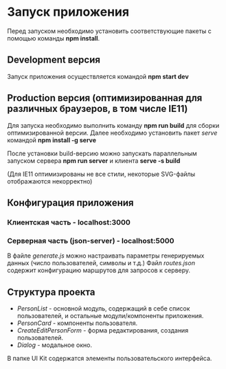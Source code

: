 # Запуск приложения

Перед запуском необходимо установить соответствующие пакеты с помощью команды **npm install**.

## Development версия

Запуск приложения осуществляется командой **npm start dev**

## Production версия (оптимизированная для различных браузеров, в том числе IE11)

Для запуска необходимо выполнить команду **npm run build** для сборки оптимизированной версии.
Далее необходимо установить пакет _serve_ командой **npm install -g serve**

После установки build-версию можно запускать параллельным запуском сервера **npm run server** и клиента **serve -s build**

(Для IE11 оптимизированы не все стили, некоторые SVG-файлы отображаются некорректно)

## Конфигурация приложения

### Клиентская часть - localhost:3000

### Серверная часть (json-server) - localhost:5000

В файле _generate.js_ можно настраивать параметры генерируемых данных (число пользователей, символы и т.д.)
Файл _routes.json_ содержит конфигурацию маршрутов для запросов к серверу.

## Структура проекта

- _PersonList_ - основной модуль, содержащий в себе список пользователей, и остальные модули/компоненты приложения.
- _PersonCard_ - компоненты пользователя.
- _CreateEditPersonForm_ - форма редактирования, создания пользователей.
- _Dialog_ - модальное окно.

В папке UI Kit содержатся элементы пользовательского интерфейса.


